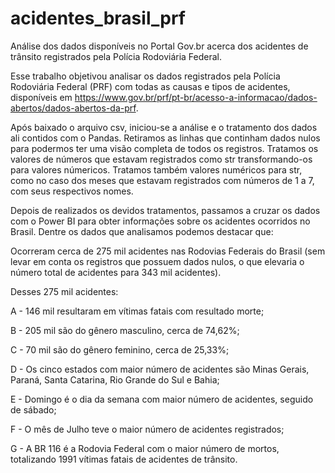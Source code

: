 # acidentes_brasil_prf
Análise dos dados disponíveis no Portal Gov.br acerca dos acidentes de trânsito registrados pela Polícia Rodoviária Federal.

Esse trabalho objetivou analisar os dados registrados pela Polícia Rodoviária Federal (PRF) com todas as causas e tipos de acidentes, disponíveis em https://www.gov.br/prf/pt-br/acesso-a-informacao/dados-abertos/dados-abertos-da-prf.

Após baixado o arquivo csv, iniciou-se a análise e o tratamento dos dados ali contidos com o Pandas. Retiramos as linhas que continham dados nulos para podermos ter uma visão completa de todos os registros.
Tratamos os valores de números que estavam registrados como str transformando-os para valores númericos.
Tratamos também valores numéricos para str, como no caso dos meses que estavam registrados com números de 1 a 7, com seus respectivos nomes.

Depois de realizados os devidos tratamentos, passamos a cruzar os dados com o Power BI para obter informações sobre os acidentes ocorridos no Brasil. Dentre os dados que analisamos podemos destacar que:

Ocorreram cerca de 275 mil acidentes nas Rodovias Federais do Brasil (sem levar em conta os registros que possuem dados nulos, o que elevaria o número total de acidentes para 343 mil acidentes).

Desses 275 mil acidentes:

A - 146 mil resultaram em vítimas fatais com resultado morte;

B - 205 mil são do gênero masculino, cerca de 74,62%;

C - 70 mil são do gênero feminino, cerca de 25,33%;

D - Os cinco estados com maior número de acidentes são Minas Gerais, Paraná, Santa Catarina, Rio Grande do Sul e Bahia;

E - Domingo é o dia da semana com maior número de acidentes, seguido de sábado;

F - O mês de Julho teve o maior número de acidentes registrados;

G - A BR 116 é a Rodovia Federal com o maior número de mortos, totalizando 1991 vítimas fatais de acidentes de trânsito.
